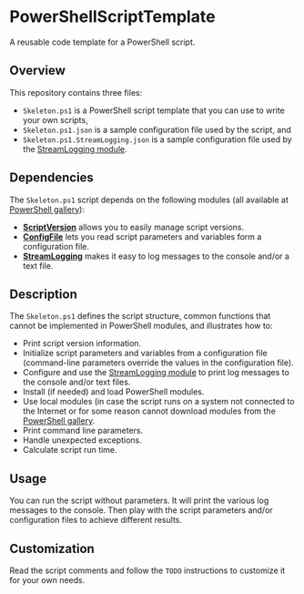 # PowerShellScriptTemplate
A reusable code template for a PowerShell script.

## Overview
This repository contains three files:

- `Skeleton.ps1` is a PowerShell script template that you can use to write your own scripts,
- `Skeleton.ps1.json` is a sample configuration file used by the script, and
- `Skeleton.ps1.StreamLogging.json` is a sample configuration file used by the [StreamLogging module](https://github.com/alekdavis/StreamLogging).

## Dependencies
The `Skeleton.ps1` script depends on the following modules (all available at [PowerShell gallery](https://PowerShellGallery.com/)):

- __[ScriptVersion](https://github.com/alekdavis/ScriptVersion)__ allows you to easily manage script versions.
- __[ConfigFile](https://github.com/alekdavis/ConfigFile)__ lets you read script parameters and variables form a configuration file.
- __[StreamLogging](https://github.com/alekdavis/StreamLogging)__ makes it easy to log messages to the console and/or a text file.

## Description
The `Skeleton.ps1` defines the script structure, common functions that cannot be implemented in PowerShell modules, and illustrates how to:

- Print script version information.
- Initialize script parameters and variables from a configuration file (command-line parameters override the values in the configuration file).
- Configure and use the [StreamLogging module](https://github.com/alekdavis/StreamLogging) to print log messages to the console and/or text files.
- Install (if needed) and load PowerShell modules.
- Use local modules (in case the script runs on a system not connected to the Internet or for some reason cannot download modules from the [PowerShell gallery](https://PowerShellGallery.com/).
- Print command line parameters.
- Handle unexpected exceptions.
- Calculate script run time.

## Usage
You can run the script without parameters. It will print the various log messages to the console. Then play with the script parameters and/or configuration files to achieve different results.

## Customization
Read the script comments and follow the `TODO` instructions to customize it for your own needs.
